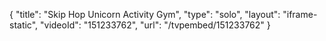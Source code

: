 {
    "title": "Skip Hop Unicorn Activity Gym",
    "type": "solo",
    "layout": "iframe-static",
    "videoId": "151233762",
    "url": "\/tvpembed\/151233762"
}